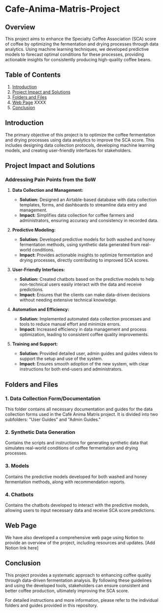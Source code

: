 # Cafe-Anima-Matris-Project

## Overview
This project aims to enhance the Specialty Coffee Association (SCA) score of coffee by optimizing the fermentation and drying processes through data analytics. Using machine learning techniques, we developed predictive models to forecast optimal conditions for these processes, providing actionable insights for consistently producing high-quality coffee beans.

## Table of Contents
1. [Introduction](#introduction)
2. [Project Impact and Solutions](#project-impact-and-solutions)
3. [Folders and Files](#folders-and-files)
4. [Web Page](#web-page) XXXX
5. [Conclusion](#conclusion)

## Introduction
The primary objective of this project is to optimize the coffee fermentation and drying processes using data analytics to improve the SCA score. This includes designing data collection protocols, developing machine learning models, and creating user-friendly interfaces for stakeholders.

## Project Impact and Solutions

### Addressing Pain Points from the SoW

1. **Data Collection and Management:**
   - **Solution:** Designed an Airtable-based database with data collection templates, forms, and dashboards to streamline data entry and management.
   - **Impact:** Simplifies data collection for coffee farmers and administrators, ensuring accuracy and consistency in recorded data.

2. **Predictive Modeling:**
   - **Solution:** Developed predictive models for both washed and honey fermentation methods, using synthetic data generated from real-world conditions.
   - **Impact:** Provides actionable insights to optimize fermentation and drying processes, directly contributing to improved SCA scores.

3. **User-Friendly Interfaces:**
   - **Solution:** Created chatbots based on the predictive models to help non-technical users easily interact with the data and receive predictions.
   - **Impact:** Ensures that the clients can make data-driven decisions without needing extensive technical knowledge.

4. **Automation and Efficiency:**
   - **Solution:** Implemented automated data collection processes and tools to reduce manual effort and minimize errors.
   - **Impact:** Increased efficiency in data management and process optimization, leading to consistent coffee quality improvements.

5. **Training and Support:**
   - **Solution:** Provided detailed user, admin guides and guides videos to support the setup and use of the system.
   - **Impact:** Ensures smooth adoption of the new system, with clear instructions for both end-users and administrators.

## Folders and Files

### 1. Data Collection Form/Documentation
This folder contains all necessary documentation and guides for the data collection forms used in the Café Anima Matris project. It is divided into two subfolders: "User Guides" and "Admin Guides."

### 2. Synthetic Data Generation
Contains the scripts and instructions for generating synthetic data that simulates real-world conditions of coffee fermentation and drying processes.

### 3. Models
Contains the predictive models developed for both washed and honey fermentation methods, along with recommendation reports.

### 4. Chatbots
Contains the chatbots developed to interact with the predictive models, allowing users to input necessary data and receive SCA score predictions.

## Web Page
We have also developed a comprehensive web page using Notion to provide an overview of the project, including resources and updates. [Add Notion link here]

## Conclusion
This project provides a systematic approach to enhancing coffee quality through data-driven fermentation analysis. By following these guidelines and using the developed tools, stakeholders can ensure consistent and better coffee production, ultimately improving the SCA score.

For detailed instructions and more information, please refer to the individual folders and guides provided in this repository.

